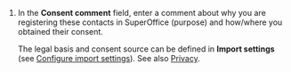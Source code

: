 <!-- markdownlint-disable-file MD041 -->
1. In the **Consent comment** field, enter a comment about why you are registering these contacts in SuperOffice (purpose) and how/where you obtained their consent.

    The legal basis and consent source can be defined in **Import settings** (see [Configure import settings][1]). See also [Privacy][3].

<!-- Referenced links -->
[1]: ../configure-import-settings.md
[3]: ../../../../security/privacy/learn/index.md
